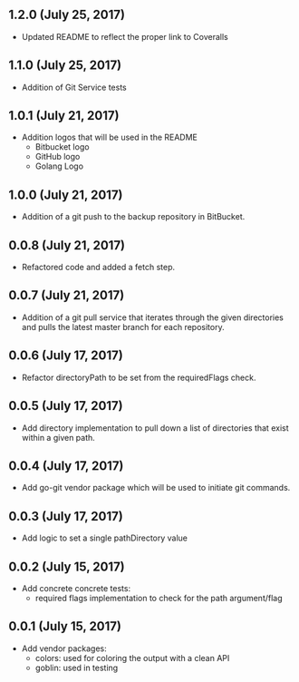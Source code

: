 ## 1.2.0 (July 25, 2017)

- Updated README to reflect the proper link to Coveralls

## 1.1.0 (July 25, 2017)

- Addition of Git Service tests

## 1.0.1 (July 21, 2017)

- Addition logos that will be used in the README
  - Bitbucket logo
  - GitHub logo
  - Golang Logo

## 1.0.0 (July 21, 2017)

- Addition of a git push to the backup repository in BitBucket.

## 0.0.8 (July 21, 2017)

- Refactored code and added a fetch step.

## 0.0.7 (July 21, 2017)

- Addition of a git pull service that iterates through the given directories and pulls the latest master branch for each repository.

## 0.0.6 (July 17, 2017)

- Refactor directoryPath to be set from the requiredFlags check.

## 0.0.5 (July 17, 2017)

- Add directory implementation to pull down a list of directories that exist within a given path.

## 0.0.4 (July 17, 2017)

- Add go-git vendor package which will be used to initiate git commands.

## 0.0.3 (July 17, 2017)

- Add logic to set a single pathDirectory value
    
## 0.0.2 (July 15, 2017)

- Add concrete concrete tests:
    - required flags implementation to check for the path argument/flag
    
## 0.0.1 (July 15, 2017)

- Add vendor packages:
    - colors: used for coloring the output with a clean API
    - goblin: used in testing